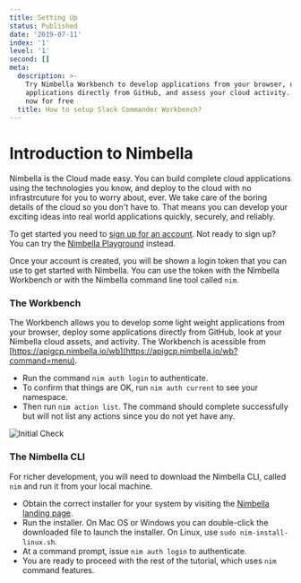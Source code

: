```yaml
---
title: Setting Up
status: Published
date: '2019-07-11'
index: '1'
level: '1'
second: []
meta:
  description: >-
    Try Nimbella Workbench to develop applications from your browser, deploy
    applications directly from GitHub, and assess your cloud activity.  Deploy
    now for free
  title: How to setup Slack Commander Workbench?
---
```

# Introduction to Nimbella

Nimbella is the Cloud made easy. You can build complete cloud applications using the technologies you know, and deploy to the cloud with no infrastrcuture for you to worry about, ever. We take care of the boring details of the cloud so you don't have to. That means you can develop your exciting ideas into real world applications quickly, securely, and reliably.

To get started you need to [sign up for an account](https://nimbella.com/request). Not ready to sign up? You can try the [Nimbella Playground](https://apigcp.nimbella.io/wb/?command=playground) instead.

Once your account is created, you will be shown a login token that you can use to get started with Nimbella. You can use the token with the Nimbella Workbench or with the Nimbella command line tool called `nim`.

### The Workbench

The Workbench allows you to develop some light weight applications from your browser, deploy some applications directly from GitHub, look at your Nimbella cloud assets, and activity. The Workbench is acessible from [https://apigcp.nimbella.io/wb](https://apigcp.nimbella.io/wb?command=menu).
* Run the command `nim auth login` to authenticate.  
* To confirm that things are OK, run `nim auth current` to see your namespace.
* Then run `nim action list`. The command should complete successfully but will not list any actions since you do not yet have any.

![Initial Check](/images/uploads/initialcheck-workbench.png)

### The Nimbella CLI

For richer development, you will need to download the Nimbella CLI, called `nim` and run it from your local machine.

* Obtain the correct installer for your system by visiting the [Nimbella landing page](https://nimbella.io).
* Run the installer.  On Mac OS or Windows you can double-click the downloaded file to launch the installer.  On Linux, use `sudo nim-install-linux.sh`.
* At a command prompt, issue `nim auth login` to authenticate.
* You are ready to proceed with the rest of the tutorial, which uses `nim` command features.
